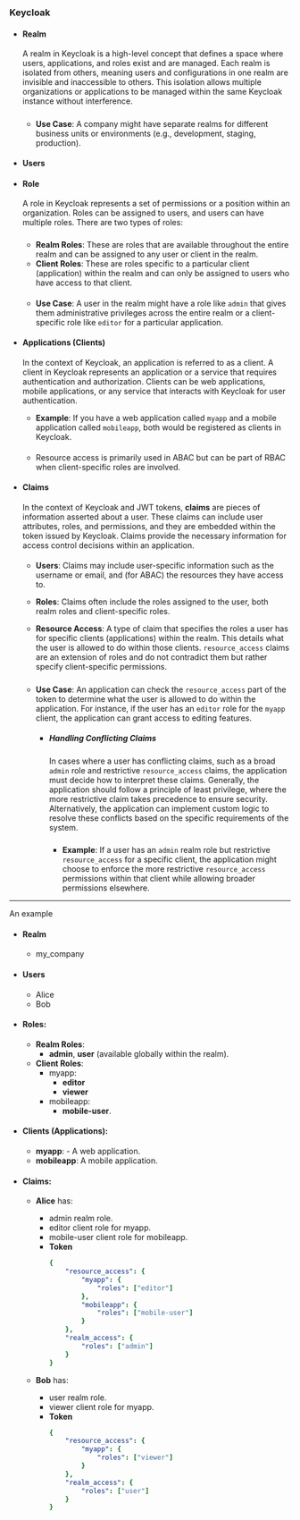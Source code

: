 ### Keycloak

- #### Realm
    A realm in Keycloak is a high-level concept that defines a space where users, applications, and roles exist and are managed. Each realm is isolated from others, meaning users and configurations in one realm are invisible and inaccessible to others. This isolation allows multiple organizations or applications to be managed within the same Keycloak instance without interference.

    #####
    - **Use Case**: A company might have separate realms for different business units or environments (e.g., development, staging, production).

- #### Users

- #### Role
    A role in Keycloak represents a set of permissions or a position within an organization. Roles can be assigned to users, and users can have multiple roles. There are two types of roles:

    ### 
    - **Realm Roles**: These are roles that are available throughout the entire realm and can be assigned to any user or client in the realm.
    - **Client Roles**: These are roles specific to a particular client (application) within the realm and can only be assigned to users who have access to that client.
    
    ####
    - **Use Case**: A user in the realm might have a role like `admin` that gives them administrative privileges across the entire realm or a client-specific role like `editor` for a particular application.

- #### Applications (Clients)
    In the context of Keycloak, an application is referred to as a client. A client in Keycloak represents an application or a service that requires authentication and authorization. Clients can be web applications, mobile applications, or any service that interacts with Keycloak for user authentication.

    - **Example**: If you have a web application called `myapp` and a mobile application called `mobileapp`, both would be registered as clients in Keycloak.

    ####
    - Resource access is primarily used in ABAC but can be part of RBAC when client-specific roles are involved.

- #### Claims
    In the context of Keycloak and JWT tokens, **claims** are pieces of information asserted about a user. These claims can include user attributes, roles, and permissions, and they are embedded within the token issued by Keycloak. Claims provide the necessary information for access control decisions within an application.

    ####
    - **Users**: Claims may include user-specific information such as the username or email, and (for ABAC) the resources they have access to.

    - **Roles**: Claims often include the roles assigned to the user, both realm roles and client-specific roles.

    - **Resource Access**: A type of claim that specifies the roles a user has for specific clients (applications) within the realm. This details what the user is allowed to do within those clients. `resource_access` claims are an extension of roles and do not contradict them but rather specify client-specific permissions.

    #####
    - **Use Case**: An application can check the `resource_access` part of the token to determine what the user is allowed to do within the application. For instance, if the user has an `editor` role for the `myapp` client, the application can grant access to editing features.

        - ##### Handling Conflicting Claims
            In cases where a user has conflicting claims, such as a broad `admin` role and restrictive `resource_access` claims, the application must decide how to interpret these claims. Generally, the application should follow a principle of least privilege, where the more restrictive claim takes precedence to ensure security. Alternatively, the application can implement custom logic to resolve these conflicts based on the specific requirements of the system.

            #####
            - **Example**: If a user has an `admin` realm role but restrictive `resource_access` for a specific client, the application might choose to enforce the more restrictive `resource_access` permissions within that client while allowing broader permissions elsewhere.


---

An example 

- #### Realm 
    - my_company

- #### Users
    - Alice
    - Bob

- #### Roles:

    - **Realm Roles**: 
        - **admin**, **user** (available globally within the realm).
    - **Client Roles**: 
        - myapp:  
            - **editor**
            - **viewer**
        - mobileapp: 
            - **mobile-user**.




- #### Clients (Applications):

    - **myapp**: - A web application.
    - **mobileapp**: A mobile application.


- #### Claims:

    - **Alice** has:
        - admin realm role.
        - editor client role for myapp.
        - mobile-user client role for mobileapp.
        - **Token**
            ```yaml
            {
                "resource_access": {
                    "myapp": {
                        "roles": ["editor"]
                    },
                    "mobileapp": {
                        "roles": ["mobile-user"]
                    }
                },
                "realm_access": {
                    "roles": ["admin"]
                }
            }
            ```

    - **Bob** has:
        - user realm role.
        - viewer client role for myapp.
        - **Token**
            ```yaml
            {
                "resource_access": {
                    "myapp": {
                        "roles": ["viewer"]
                    }
                },
                "realm_access": {
                    "roles": ["user"]
                }
            }
            ```